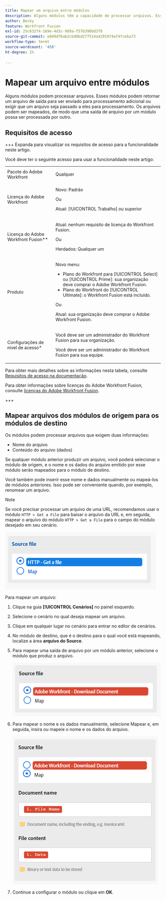 ```yaml
---
title: Mapear um arquivo entre módulos
description: Alguns módulos têm a capacidade de processar arquivos. Esses módulos podem retornar um arquivo de saída para ser enviado para processamento adicional ou exigir que um arquivo seja passado a eles para processamento. Antes que esses módulos possam trabalhar em conjunto para processar arquivos, eles devem ser mapeados uns para os outros.
author: Becky
feature: Workfront Fusion
exl-id: 25c632f4-169e-4d3c-989a-f57b398bd3f0
source-git-commit: e0d9d76ab2cbd8bd277514a4291974af4fceba73
workflow-type: tm+mt
source-wordcount: '458'
ht-degree: 1%

---
```


# Mapear um arquivo entre módulos

Alguns módulos podem processar arquivos. Esses módulos podem retornar um arquivo de saída para ser enviado para processamento adicional ou exigir que um arquivo seja passado a eles para processamento. Os arquivos podem ser mapeados, de modo que uma saída de arquivo por um módulo possa ser processada por outro.

## Requisitos de acesso

+++ Expanda para visualizar os requisitos de acesso para a funcionalidade neste artigo.

Você deve ter o seguinte acesso para usar a funcionalidade neste artigo:

<table style="table-layout:auto">
 <col> 
 <col> 
 <tbody> 
  <tr> 
   <td role="rowheader">Pacote do Adobe Workfront</td> 
   <td> <p>Qualquer</p> </td> 
  </tr> 
  <tr data-mc-conditions=""> 
   <td role="rowheader">Licença do Adobe Workfront</td> 
   <td> <p>Novo: Padrão</p><p>Ou</p><p>Atual: [!UICONTROL Trabalho] ou superior</p> </td> 
  </tr> 
  <tr> 
   <td role="rowheader">Licença do Adobe Workfront Fusion**</td> 
   <td>
   <p>Atual: nenhum requisito de licença do Workfront Fusion.</p>
   <p>Ou</p>
   <p>Herdados: Qualquer um </p>
   </td> 
  </tr> 
  <tr> 
   <td role="rowheader">Produto</td> 
   <td>
   <p>Novo menu:</p> <ul><li>Plano do Workfront para [!UICONTROL Select] ou [!UICONTROL Prime]: sua organização deve comprar o Adobe Workfront Fusion.</li><li>Plano do Workfront do [!UICONTROL Ultimate]: o Workfront Fusion está incluído.</li></ul>
   <p>Ou</p>
   <p>Atual: sua organização deve comprar o Adobe Workfront Fusion.</p>
   </td> 
  </tr>
  <tr data-mc-conditions=""> 
   <td role="rowheader">Configurações de nível de acesso*</td> 
   <td> 
     <p>Você deve ser um administrador do Workfront Fusion para sua organização.</p>
     <p>Você deve ser um administrador do Workfront Fusion para sua equipe.</p>
   </td> 
  </tr> 
   </td> 
  </tr> 
 </tbody> 
</table>

Para obter mais detalhes sobre as informações nesta tabela, consulte [Requisitos de acesso na documentação](/help/workfront-fusion/references/licenses-and-roles/access-level-requirements-in-documentation.md).

Para obter informações sobre licenças do Adobe Workfront Fusion, consulte [licenças do Adobe Workfront Fusion](/help/workfront-fusion/set-up-and-manage-workfront-fusion/licensing-operations-overview/license-automation-vs-integration.md).

+++

## Mapear arquivos dos módulos de origem para os módulos de destino

Os módulos podem processar arquivos que exigem duas informações:

* Nome do arquivo
* Conteúdo do arquivo (dados)

Se qualquer módulo anterior produzir um arquivo, você poderá selecionar o módulo de origem, e o nome e os dados do arquivo emitido por esse módulo serão mapeados para o módulo de destino.

Você também pode inserir esse nome e dados manualmente ou mapeá-los de módulos anteriores. Isso pode ser conveniente quando, por exemplo, renomear um arquivo.

>[!NOTE]
>
>Se você precisar processar um arquivo de uma URL, recomendamos usar o módulo `HTTP > Get a File` para baixar o arquivo da URL e, em seguida, mapear o arquivo do módulo `HTTP > Get a File` para o campo do módulo desejado em seu cenário.
>
>![Arquivo de mapa](assets/map-source-file.png)

Para mapear um arquivo:

1. Clique na guia **[!UICONTROL Cenários]** no painel esquerdo.
1. Selecione o cenário no qual deseja mapear um arquivo.
1. Clique em qualquer lugar no cenário para entrar no editor de cenários.
1. No módulo de destino, que é o destino para o qual você está mapeando, localize a área **arquivo do Source**.
1. Para mapear uma saída de arquivo por um módulo anterior, selecione o módulo que produz o arquivo.

   ![Documento de download do Workfront](assets/wf-download-document.png)

1. Para mapear o nome e os dados manualmente, selecione Mapear e, em seguida, insira ou mapeie o nome e os dados do arquivo.

   ![Usar a opção de mapa](assets/use-the-map-option.png)

1. Continue a configurar o módulo ou clique em **OK**.
